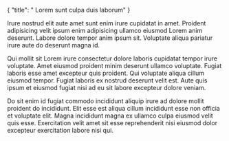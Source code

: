 {
  "title": " Lorem sunt culpa duis laborum"
}

Irure nostrud elit aute amet sunt enim irure cupidatat in amet. Proident adipisicing velit ipsum enim adipisicing ullamco eiusmod Lorem anim deserunt. Labore dolore tempor anim ipsum sit. Voluptate aliqua pariatur irure aute do deserunt magna id.

Qui mollit sit Lorem irure consectetur dolore laboris cupidatat tempor irure voluptate. Amet eiusmod proident minim deserunt ullamco voluptate. Fugiat laboris esse amet excepteur quis proident. Qui voluptate aliqua cillum eiusmod tempor. Fugiat laboris ex nostrud deserunt velit est. Aute quis ipsum et eiusmod fugiat nisi ad eu sit labore excepteur dolore veniam.

Do sit enim id fugiat commodo incididunt aliquip irure ad dolore mollit proident do incididunt. Elit esse est aliqua cillum incididunt esse non officia et voluptate elit. Magna incididunt magna ex ullamco culpa eiusmod velit quis esse. Exercitation velit amet sit esse reprehenderit nisi eiusmod dolor excepteur exercitation labore nisi qui.